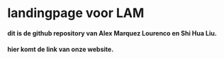 # landingpage voor LAM

#### dit is de github repository van Alex Marquez Lourenco en Shi Hua Liu.
#### hier komt de link van onze website.
